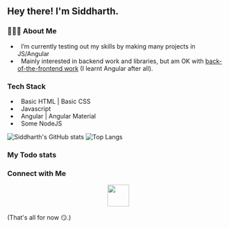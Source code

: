 ## Hey there! I'm Siddharth. 

### 👨🏻‍💻 About Me 

- &nbsp; I’m currently testing out my skills by making many projects in JS/Angular
- &nbsp; Mainly interested in backend work and libraries, but am OK with [back-of-the-frontend work](https://css-tricks.com/the-great-divide/) (I learnt Angular after all).

### Tech Stack

- &nbsp; Basic HTML | Basic CSS
- &nbsp; Javascript
- &nbsp; Angular | Angular Material
- &nbsp; Some NodeJS

<p float="left">
  <img src="https://github-readme-stats.vercel.app/api?username=SiddharthShyniben" alt="Siddharth&#39;s GitHub stats">
  <img src="https://github-readme-stats.vercel.app/api/top-langs/?username=SiddharthShyniben" alt="Top Langs">
</p>

### My Todo stats

<!-- TODO-IST:START -->
<!-- TODO-IST:END -->

### Connect with Me

<p align="center">
&nbsp; <a href="mailto:siddharth.muscat@gmail.com" target="_blank" rel="noopener noreferrer"><img src="https://logodownload.org/wp-content/uploads/2018/03/gmail-logo-16.png"  width="50px"/></a>
</p>

(That's all for now :smirk:.)
